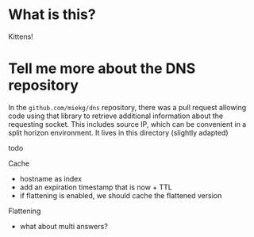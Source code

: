 # What is this?

Kittens!

# Tell me more about the DNS repository

In the `github.com/miekg/dns` repository, there was a pull request allowing code using that library to retrieve additional information about the requesting socket. This includes source IP, which can be convenient in a split horizon environment. It lives in this directory (slightly adapted)

todo

Cache
- hostname as index
- add an expiration timestamp that is now + TTL
- if flattening is enabled, we should cache the flattened version

Flattening
- what about multi answers?